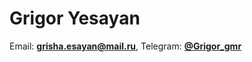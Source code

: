 # Grigor Yesayan
Email: **<grisha.esayan@mail.ru>**,  Telegram: **[@Grigor_gmr](https://t.me/Grigor_gmr)**






